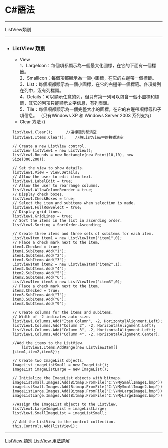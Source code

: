 
# C#語法
*****  
ListView類別  
*****  
+ ### ListView 類別  	
	+ View  
		1、LargeIcon：每個項都顯示為一個最大化圖標，在它的下面有一個標籤。  
		2、SmallIcon：每個項都顯示為一個小圖標，在它的右邊帶一個標籤。  
		3、List：每個項都顯示為一個小圖標，在它的右邊帶一個標籤。各項排列在列中，沒有列標頭。  
		4、Details：可以顯示任意的列，但只有第一列可以包含一個小圖標和標籤，其它的列項只能顯示文字信息，有列表頭。  
		5、Tile：每個項都顯示為一個完整大小的圖標，在它的右邊帶項標籤和子項信息。 （只有Windows XP 和 Windows Server 2003 系列支持）  
	+ Clear 方法 ()  
	```
	listView1.Clear();		//連標題列都清空
	listView1.Items.Clear();	//將ListView中的數據清空
	```
	
	```
	// Create a new ListView control.
	ListView listView1 = new ListView();
	listView1.Bounds = new Rectangle(new Point(10,10), new Size(300,200));

	// Set the view to show details.
	listView1.View = View.Details;
	// Allow the user to edit item text.
	listView1.LabelEdit = true;
	// Allow the user to rearrange columns.
	listView1.AllowColumnReorder = true;
	// Display check boxes.
	listView1.CheckBoxes = true;
	// Select the item and subitems when selection is made.
	listView1.FullRowSelect = true;
	// Display grid lines.
	listView1.GridLines = true;
	// Sort the items in the list in ascending order.
	listView1.Sorting = SortOrder.Ascending;

	// Create three items and three sets of subitems for each item.
	ListViewItem item1 = new ListViewItem("item1",0);
	// Place a check mark next to the item.
	item1.Checked = true;
	item1.SubItems.Add("1");
	item1.SubItems.Add("2");
	item1.SubItems.Add("3");
	ListViewItem item2 = new ListViewItem("item2",1);
	item2.SubItems.Add("4");
	item2.SubItems.Add("5");
	item2.SubItems.Add("6");
	ListViewItem item3 = new ListViewItem("item3",0);
	// Place a check mark next to the item.
	item3.Checked = true;
	item3.SubItems.Add("7");
	item3.SubItems.Add("8");
	item3.SubItems.Add("9");

	// Create columns for the items and subitems.
	// Width of -2 indicates auto-size.
	listView1.Columns.Add("Item Column", -2, HorizontalAlignment.Left);
	listView1.Columns.Add("Column 2", -2, HorizontalAlignment.Left);
	listView1.Columns.Add("Column 3", -2, HorizontalAlignment.Left);
	listView1.Columns.Add("Column 4", -2, HorizontalAlignment.Center);

	//Add the items to the ListView.
        listView1.Items.AddRange(new ListViewItem[]{item1,item2,item3});

	// Create two ImageList objects.
	ImageList imageListSmall = new ImageList();
	ImageList imageListLarge = new ImageList();

	// Initialize the ImageList objects with bitmaps.
	imageListSmall.Images.Add(Bitmap.FromFile("C:\\MySmallImage1.bmp"));
	imageListSmall.Images.Add(Bitmap.FromFile("C:\\MySmallImage2.bmp"));
	imageListLarge.Images.Add(Bitmap.FromFile("C:\\MyLargeImage1.bmp"));
	imageListLarge.Images.Add(Bitmap.FromFile("C:\\MyLargeImage2.bmp"));

	//Assign the ImageList objects to the ListView.
	listView1.LargeImageList = imageListLarge;
	listView1.SmallImageList = imageListSmall;

	// Add the ListView to the control collection.
	this.Controls.Add(listView1);
	```
	
	
*****
[ListView 類別](https://msdn.microsoft.com/zh-tw/library/system.windows.forms.listview(v=vs.110).aspx)  
[ListView 用法詳解](https://blog.csdn.net/chen_zw/article/details/7910324)  

